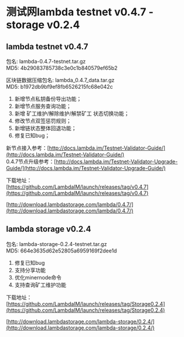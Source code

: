 # 测试网lambda testnet v0.4.7 - storage v0.2.4

## lambda testnet v0.4.7

包名: lambda-0.4.7-testnet.tar.gz  
MD5: 4b29083785738c3e0c1b840579ef65b2

区块链数据压缩包名: lambda_0.4.7_data.tar.gz  
MD5: b1972db9bf9ef8fb6526215fc68e042c 
  
1. 新增节点私钥备份导出功能；  
2. 新增节点服务查询功能；
3. 新增 矿工维护/解除维护/解禁矿工 状态切换功能；
4. 修改节点双签惩罚规则；
5. 新增链状态整体回退功能；
6. 修复已知bug；


新节点接入参考：[http://docs.lambda.im/Testnet-Validator-Guide/](http://docs.lambda.im/Testnet-Validator-Guide/)  
0.4.7节点升级参考：[http://docs.lambda.im/Testnet-Validator-Upgrade-Guide/](http://docs.lambda.im/Testnet-Validator-Upgrade-Guide/)

下载地址：  
[https://github.com/LambdaIM/launch/releases/tag/v0.4.7](https://github.com/LambdaIM/launch/releases/tag/v0.4.7)

[http://download.lambdastorage.com/lambda/0.4.7/](http://download.lambdastorage.com/lambda/0.4.7/)


## lambda storage v0.2.4  
包名: lambda-storage-0.2.4-testnet.tar.gz  
MD5: 664e3635d62e52805a6959169f2dee1d  
1. 修复已知bug  
2. 支持分享功能  
3. 优化minernode命令  
4. 支持查询矿工维护功能  

下载地址：
[https://github.com/LambdaIM/launch/releases/tag/Storage0.2.4](https://github.com/LambdaIM/launch/releases/tag/Storage0.2.4)  

[http://download.lambdastorage.com/lambda-storage/0.2.4/](http://download.lambdastorage.com/lambda-storage/0.2.4/)